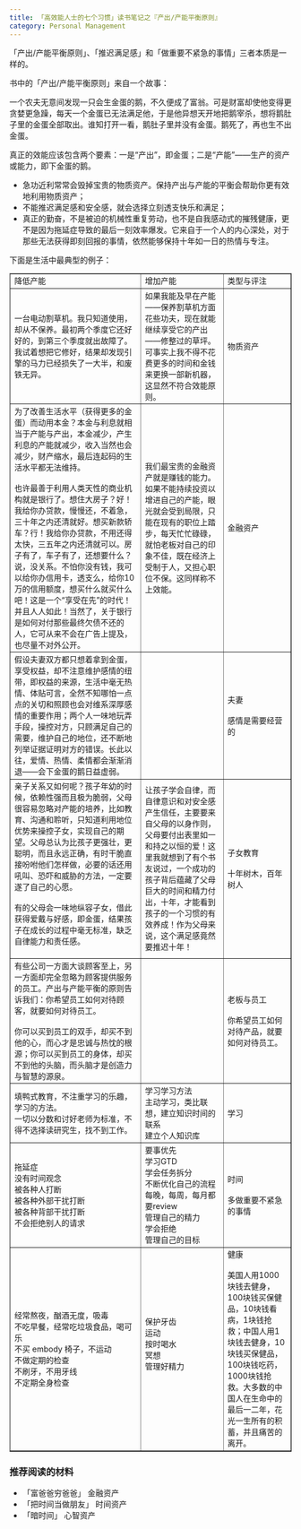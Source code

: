 ```yaml
---
title: 「高效能人士的七个习惯」读书笔记之『产出/产能平衡原则』
category: Personal Management
---
```


「产出/产能平衡原则」、「推迟满足感」和「做重要不紧急的事情」三者本质是一样的。

书中的「产出/产能平衡原则」来自一个故事：

一个农夫无意间发现一只会生金蛋的鹅，不久便成了富翁。可是财富却使他变得更贪婪更急躁，每天一个金蛋已无法满足他，于是他异想天开地把鹅宰杀，想将鹅肚子里的金蛋全部取出。谁知打开一看，鹅肚子里并没有金蛋。鹅死了，再也生不出金蛋。

真正的效能应该包含两个要素：一是“产出”，即金蛋；二是“产能”——生产的资产或能力，即下金蛋的鹅。

- 急功近利常常会毁掉宝贵的物质资产。保持产出与产能的平衡会帮助你更有效地利用物质资产；
- 不能推迟满足感和安全感，就会选择立刻透支快乐和满足；
- 真正的勤奋，不是被迫的机械性重复劳动，也不是自我感动式的摧残健康，更不是因为拖延症导致的最后一刻效率爆发。它来自于一个人的内心深处，对于那些无法获得即刻回报的事情，依然能够保持十年如一日的热情与专注。

下面是生活中最典型的例子：

<table style="width: 100%; table-layout: fixed; font-size: 14px; padding: 0;" border="1px" cellspacing="0px"><tbody ><tr><td data-en-overlay-id="2">降低产能</td><td data-en-overlay-id="3">增加产能</td><td>类型与评注</td></tr><tr><td>一台电动割草机。我只知道使用，却从不保养。最初两个季度它还好好的，到第三个季度就出故障了。我试着想把它修好，结果却发现引擎的马力已经损失了一大半，和废铁无异。<br></td><td><span>如果我能及早在产能——保养割草机方面花些功夫，现在就能继续享受它的产出——修整过的草坪。可事实上我不得不花费更多的时间和金钱来更换一部新机器，这显然不符合效能原则。</span><br></td><td>物质资产<br></td></tr><tr><td><div>为了改善生活水平（获得更多的金蛋）而动用本金？本金与利息就相当于产能与产出，本金减少，产生利息的产能就减少，收入当然也会减少，财产缩水，最后连起码的生活水平都无法维持。</div><div><br></div><div>也许最善于利用人类天性的商业机构就是银行了。想住大房子？好！我给你办贷款，慢慢还，不着急，三十年之内还清就好。想买新款轿车？行！我给你办贷款，不用还得太快，三五年之内还清就可以。房子有了，车子有了，还想要什么？说，没关系。不怕你没有钱，我可以给你办信用卡，透支么，给你10万的信用额度，想买什么就买什么吧！这是一个“享受在先”的时代！并且人人如此！当然了，关于银行是如何对付那些最终欠债不还的人，它可从来不会在广告上提及，也尽量不对外公开。<br></div></td><td>我们最宝贵的金融资产就是赚钱的能力。如果不能持续投资以增进自己的产能，眼光就会受到局限，只能在现有的职位上踏步，每天忙忙碌碌，就怕老板对自己的印象不佳，既在经济上受制于人，又担心职位不保。这同样称不上效能。<br></td><td>金融资产<br></td></tr><tr><td>假设夫妻双方都只想着拿到金蛋，享受权益，却不注意维护感情的纽带，即权益的来源，生活中毫无热情、体贴可言，全然不知哪怕一点点的关切和照顾也会对维系深厚感情的重要作用；两个人一味地玩弄手段，操控对方，只顾满足自己的需要，维护自己的地位，还不断地列举证据证明对方的错误。长此以往，爱情、热情、柔情都会渐渐消退——会下金蛋的鹅日益虚弱。</td><td><br></td><td><div>夫妻</div><br><div>感情是需要经营的</div></td></tr><tr><td><div><div>亲子关系又如何呢？孩子年幼的时候，依赖性强而且极为脆弱，父母很容易忽略对产能的培养，比如教育、沟通和聆听，只知道利用地位优势来操控子女，实现自己的期望。父母总认为比孩子更强壮，更聪明，而且永远正确，有时干脆直接吩咐他们怎样做，必要的话还用吼叫、恐吓和威胁的方法，一定要遂了自己的心愿。</div><div><br></div></div><div>有的父母会一味地纵容子女，借此获得爱戴与好感，即金蛋，结果孩子在成长的过程中毫无标准，缺乏自律能力和责任感。</div><div><br></div></td><td>让孩子学会自律，而自律意识和对安全感产生信任，主要要来自父母的以身作则，父母要付出表里如一和持之以恒的爱！这里我就想到了有个书友说过，一个成功的孩子背后蕴藏了父母巨大的时间和精力付出，十年，才能看到孩子的一个习惯的有效养成！作为父母来说，这个满足感竟然要推迟十年！<br></td><td><div>子女教育</div><br><div>十年树木，百年树人</div></td></tr><tr><td><div>有些公司一方面大谈顾客至上，另一方面却完全忽略为顾客提供服务的员工。产出与产能平衡的原则告诉我们：你希望员工如何对待顾客，就要如何对待员工。<div><br></div></div><div>你可以买到员工的双手，却买不到他的心，而心才是忠诚与热忱的根源；你可以买到员工的身体，却买不到他的头脑，而头脑才是创造力与智慧的源泉。</div></td><td><br></td><td><div>老板与员工</div><br><div>你希望员工如何对待产品，就要如何对待员工。</div></td></tr><tr><td><div>填鸭式教育，不注重学习的乐趣，学习的方法。</div><div>一切以分数和讨好老师为标准，不得不选择读研究生，找不到工作。</div></td><td><div>学习学习方法</div><div>主动学习，类比联想，建立知识时间的联系</div><div>建立个人知识库</div></td><td>学习</td></tr><tr><td><div>拖延症</div><div>没有时间观念</div><div>被各种人打断</div><div>被各种外部干扰打断</div><div>被各种背部干扰打断</div><div>不会拒绝别人的请求</div></td><td><div>要事优先</div><div>学习GTD</div><div>学会任务拆分</div><div>不断优化自己的流程</div><div>每晚，每周，每月都要review</div><div>管理自己的精力</div><div>学会拒绝</div><div>管理自己的目标<br></div></td><td><div>时间</div><br><div>多做重要不紧急的事情</div></td></tr><tr><td><div>经常熬夜，酗酒无度，吸毒</div><div>不吃早餐，经常吃垃圾食品，喝可乐</div><div>不买&nbsp;embody 椅子，不运动</div><div>不做定期的检查</div><div>不刷牙，不用牙线</div><div>不定期全身检查</div></td><td><div>保护牙齿</div><div>运动</div><div>按时喝水</div><div>冥想</div><div>管理好精力</div><div><br></div></td><td><div>健康</div><br><div>美国人用1000块钱去健身，100块钱买保健品，10块钱看病，1块钱抢救；中国人用1块钱去健身，10块钱买保健品，100块钱吃药，1000块钱抢救。大多数的中国人在生命中的最后一二年，花光一生所有的积蓄，并且痛苦的离开。<br></div></td></tr></tbody></table>

### 推荐阅读的材料

- 「富爸爸穷爸爸」 金融资产
- 「把时间当做朋友」 时间资产
- 「暗时间」 心智资产
